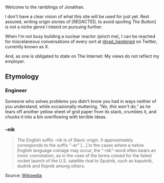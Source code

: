 Welcome to the ramblings of Jonathan.

I don't have a clear vision of what this site will be used for just yet. Rest assured, writing origin stories of [REDACTED, to avoid spoiling *The Button*] is not a niche genre I intend on pursuing further.

When I'm not busy building a nuclear reactor (pinch me), I can be reached for miscelaneous conversations of every sort at [@rad_hardened](https://x.com/rad_hardened) on Twitter, currently known as X.

And, as one is obligated to state on The Internet: My views do not reflect my employer.

## Etymology

### Engineer

Someone who solves problems you didn’t know you had in ways neither of you understand, while occasionally muttering, *"No, this won't do,"* as he tears off another yellow sheet of grid paper from its stack, crumbles it, and chucks it into a bin overflowing with terrible ideas.

### -nik

> The English suffix -nik is of Slavic origin. It approximately corresponds to the suffix "-er" [...] In the cases where a native English language coinage may occur, the "-nik"-word often bears an ironic connotation, as in the case of the terms coined for the failed rocket launch of the U.S. satellite rival to Sputnik, such as kaputnik, dudnik and flopnik among others.

Source: [Wikipedia](https://en.wikipedia.org/wiki/-nik)